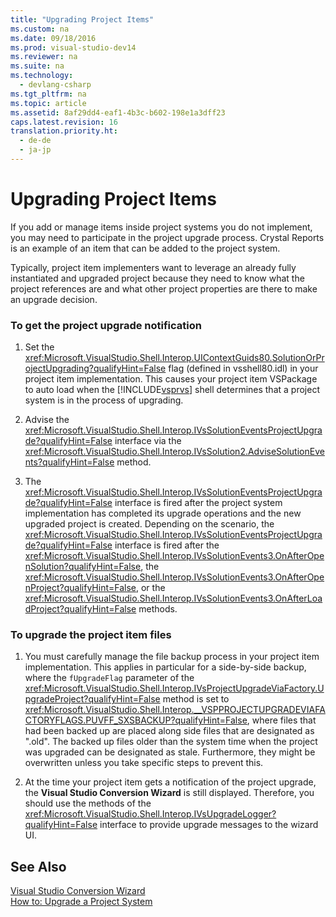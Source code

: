 ```yaml
---
title: "Upgrading Project Items"
ms.custom: na
ms.date: 09/18/2016
ms.prod: visual-studio-dev14
ms.reviewer: na
ms.suite: na
ms.technology: 
  - devlang-csharp
ms.tgt_pltfrm: na
ms.topic: article
ms.assetid: 8af29dd4-eaf1-4b3c-b602-198e1a3dff23
caps.latest.revision: 16
translation.priority.ht: 
  - de-de
  - ja-jp
---
```

# Upgrading Project Items
If you add or manage items inside project systems you do not implement, you may need to participate in the project upgrade process. Crystal Reports is an example of an item that can be added to the project system.  
  
 Typically, project item implementers want to leverage an already fully instantiated and upgraded project because they need to know what the project references are and what other project properties are there to make an upgrade decision.  
  
### To get the project upgrade notification  
  
1.  Set the <xref:Microsoft.VisualStudio.Shell.Interop.UIContextGuids80.SolutionOrProjectUpgrading?qualifyHint=False> flag (defined in vsshell80.idl) in your project item implementation. This causes your project item VSPackage to auto load when the [!INCLUDE[vsprvs](../vs140/includes/vsprvs_md.md)] shell determines that a project system is in the process of upgrading.  
  
2.  Advise the <xref:Microsoft.VisualStudio.Shell.Interop.IVsSolutionEventsProjectUpgrade?qualifyHint=False> interface via the <xref:Microsoft.VisualStudio.Shell.Interop.IVsSolution2.AdviseSolutionEvents?qualifyHint=False> method.  
  
3.  The <xref:Microsoft.VisualStudio.Shell.Interop.IVsSolutionEventsProjectUpgrade?qualifyHint=False> interface is fired after the project system implementation has completed its upgrade operations and the new upgraded project is created. Depending on the scenario, the <xref:Microsoft.VisualStudio.Shell.Interop.IVsSolutionEventsProjectUpgrade?qualifyHint=False> interface is fired after the <xref:Microsoft.VisualStudio.Shell.Interop.IVsSolutionEvents3.OnAfterOpenSolution?qualifyHint=False>, the <xref:Microsoft.VisualStudio.Shell.Interop.IVsSolutionEvents3.OnAfterOpenProject?qualifyHint=False>, or the <xref:Microsoft.VisualStudio.Shell.Interop.IVsSolutionEvents3.OnAfterLoadProject?qualifyHint=False> methods.  
  
### To upgrade the project item files  
  
1.  You must carefully manage the file backup process in your project item implementation. This applies in particular for a side-by-side backup, where the `fUpgradeFlag` parameter of the <xref:Microsoft.VisualStudio.Shell.Interop.IVsProjectUpgradeViaFactory.UpgradeProject?qualifyHint=False> method is set to <xref:Microsoft.VisualStudio.Shell.Interop.__VSPPROJECTUPGRADEVIAFACTORYFLAGS.PUVFF_SXSBACKUP?qualifyHint=False>, where files that had been backed up are placed along side files that are designated as ".old". The backed up files older than the system time when the project was upgraded can be designated as stale. Furthermore, they might be overwritten unless you take specific steps to prevent this.  
  
2.  At the time your project item gets a notification of the project upgrade, the **Visual Studio Conversion Wizard** is still displayed. Therefore, you should use the methods of the <xref:Microsoft.VisualStudio.Shell.Interop.IVsUpgradeLogger?qualifyHint=False> interface to provide upgrade messages to the wizard UI.  
  
## See Also  
 [Visual Studio Conversion Wizard](assetId:///4acfd30e-c192-4184-a86f-2da5e4c3d83c)   
 [How to: Upgrade a Project System](../Topic/Upgrading%20Custom%20Projects.md)